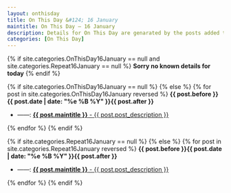```yaml
---
layout: onthisday
title: On This Day &#124; 16 January
maintitle: On This Day — 16 January
description: Details for On This Day are genarated by the posts added to the website so the content is subject to changes/updates over time.
categories: [On This Day]
---
```


{% if site.categories.OnThisDay16January == null and site.categories.Repeat16January == null %}
<strong>Sorry no known details for today</strong>
{% endif %}

{% if site.categories.OnThisDay16January == null %}
{% else %}
{% for post in site.categories.OnThisDay16January reversed %}
<strong>{{ post.before }}{{ post.date | date: "%e %B %Y" }}{{ post.after }}</strong>
<ul>
<li> ——: <a href="{{ post.url }}"><strong>{{ post.maintitle }}</strong> - {{ post.post_description }}</a></li>
</ul>
{% endfor %}
{% endif %}

{% if site.categories.Repeat16January == null %}
{% else %}
{% for post in site.categories.Repeat16January reversed %}
<strong>{{ post.before }}{{ post.date | date: "%e %B %Y" }}{{ post.after }}</strong>
<ul>
<li> ——: <a href="{{ post.url }}"><strong>{{ post.maintitle }}</strong> - {{ post.post_description }}</a></li>
</ul>
{% endfor %}
{% endif %}
